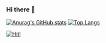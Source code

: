### Hi there 👋

[![Anurag's GitHub stats](https://github-readme-stats.vercel.app/api?username=lovelyhyeony)](https://github.com/anuraghazra/github-readme-stats)
[![Top Langs](https://github-readme-stats.vercel.app/api/top-langs/?username=lovelyhyeony&layout=compact)](https://github.com/anuraghazra/github-readme-stats)

[![Hit!](https://hits.seeyoufarm.com/api/count/incr/badge.svg?url=https%3A%2F%2Fgithub.com%2Flovelyhyeony&count_bg=%2379C83D&title_bg=%23555555&icon=&icon_color=%23E7E7E7&title=hits&edge_flat=false)](https://hits.seeyoufarm.com)
